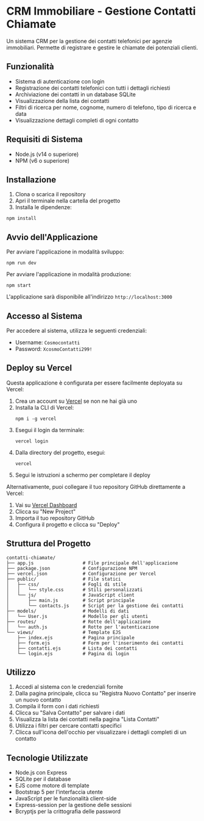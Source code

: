 # CRM Immobiliare - Gestione Contatti Chiamate

Un sistema CRM per la gestione dei contatti telefonici per agenzie immobiliari. Permette di registrare e gestire le chiamate dei potenziali clienti.

## Funzionalità

- Sistema di autenticazione con login
- Registrazione dei contatti telefonici con tutti i dettagli richiesti
- Archiviazione dei contatti in un database SQLite
- Visualizzazione della lista dei contatti
- Filtri di ricerca per nome, cognome, numero di telefono, tipo di ricerca e data
- Visualizzazione dettagli completi di ogni contatto

## Requisiti di Sistema

- Node.js (v14 o superiore)
- NPM (v6 o superiore)

## Installazione

1. Clona o scarica il repository
2. Apri il terminale nella cartella del progetto
3. Installa le dipendenze:

```
npm install
```

## Avvio dell'Applicazione

Per avviare l'applicazione in modalità sviluppo:

```
npm run dev
```

Per avviare l'applicazione in modalità produzione:

```
npm start
```

L'applicazione sarà disponibile all'indirizzo `http://localhost:3000`

## Accesso al Sistema

Per accedere al sistema, utilizza le seguenti credenziali:

- Username: `Cosmocontatti`
- Password: `XcosmoContatti299!`

## Deploy su Vercel

Questa applicazione è configurata per essere facilmente deployata su Vercel:

1. Crea un account su [Vercel](https://vercel.com) se non ne hai già uno
2. Installa la CLI di Vercel:
   ```
   npm i -g vercel
   ```
3. Esegui il login da terminale:
   ```
   vercel login
   ```
4. Dalla directory del progetto, esegui:
   ```
   vercel
   ```
5. Segui le istruzioni a schermo per completare il deploy

Alternativamente, puoi collegare il tuo repository GitHub direttamente a Vercel:
1. Vai su [Vercel Dashboard](https://vercel.com/dashboard)
2. Clicca su "New Project"
3. Importa il tuo repository GitHub
4. Configura il progetto e clicca su "Deploy"

## Struttura del Progetto

```
contatti-chiamate/
├── app.js                  # File principale dell'applicazione
├── package.json            # Configurazione NPM
├── vercel.json             # Configurazione per Vercel
├── public/                 # File statici
│   ├── css/                # Fogli di stile
│   │   └── style.css       # Stili personalizzati
│   └── js/                 # JavaScript client
│       ├── main.js         # Script principale
│       └── contacts.js     # Script per la gestione dei contatti
├── models/                 # Modelli di dati
│   └── User.js             # Modello per gli utenti
├── routes/                 # Rotte dell'applicazione
│   └── auth.js             # Rotte per l'autenticazione
└── views/                  # Template EJS
    ├── index.ejs           # Pagina principale
    ├── form.ejs            # Form per l'inserimento dei contatti
    ├── contatti.ejs        # Lista dei contatti
    └── login.ejs           # Pagina di login
```

## Utilizzo

1. Accedi al sistema con le credenziali fornite
2. Dalla pagina principale, clicca su "Registra Nuovo Contatto" per inserire un nuovo contatto
3. Compila il form con i dati richiesti
4. Clicca su "Salva Contatto" per salvare i dati
5. Visualizza la lista dei contatti nella pagina "Lista Contatti"
6. Utilizza i filtri per cercare contatti specifici
7. Clicca sull'icona dell'occhio per visualizzare i dettagli completi di un contatto

## Tecnologie Utilizzate

- Node.js con Express
- SQLite per il database
- EJS come motore di template
- Bootstrap 5 per l'interfaccia utente
- JavaScript per le funzionalità client-side
- Express-session per la gestione delle sessioni
- Bcryptjs per la crittografia delle password 